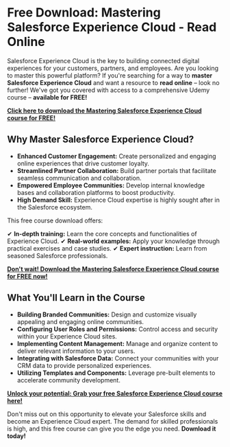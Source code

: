 # Free Download: Mastering Salesforce Experience Cloud - Read Online

Salesforce Experience Cloud is the key to building connected digital experiences for your customers, partners, and employees. Are you looking to master this powerful platform? If you're searching for a way to **master Salesforce Experience Cloud** and want a resource to **read online** – look no further! We've got you covered with access to a comprehensive Udemy course – **available for FREE!**

[**Click here to download the Mastering Salesforce Experience Cloud course for FREE!**](https://udemywork.com/mastering-salesforce-experience-cloud-read-online)

## Why Master Salesforce Experience Cloud?

*   **Enhanced Customer Engagement:** Create personalized and engaging online experiences that drive customer loyalty.
*   **Streamlined Partner Collaboration:** Build partner portals that facilitate seamless communication and collaboration.
*   **Empowered Employee Communities:** Develop internal knowledge bases and collaboration platforms to boost productivity.
*   **High Demand Skill:** Experience Cloud expertise is highly sought after in the Salesforce ecosystem.

This free course download offers:

✔ **In-depth training:** Learn the core concepts and functionalities of Experience Cloud.
✔ **Real-world examples:** Apply your knowledge through practical exercises and case studies.
✔ **Expert instruction:** Learn from seasoned Salesforce professionals.

[**Don't wait! Download the Mastering Salesforce Experience Cloud course for FREE now!**](https://udemywork.com/mastering-salesforce-experience-cloud-read-online)

## What You'll Learn in the Course

*   **Building Branded Communities:** Design and customize visually appealing and engaging online communities.
*   **Configuring User Roles and Permissions:** Control access and security within your Experience Cloud sites.
*   **Implementing Content Management:** Manage and organize content to deliver relevant information to your users.
*   **Integrating with Salesforce Data:** Connect your communities with your CRM data to provide personalized experiences.
*   **Utilizing Templates and Components:** Leverage pre-built elements to accelerate community development.

[**Unlock your potential: Grab your free Salesforce Experience Cloud course here!**](https://udemywork.com/mastering-salesforce-experience-cloud-read-online)

Don't miss out on this opportunity to elevate your Salesforce skills and become an Experience Cloud expert. The demand for skilled professionals is high, and this free course can give you the edge you need. **Download it today!**
